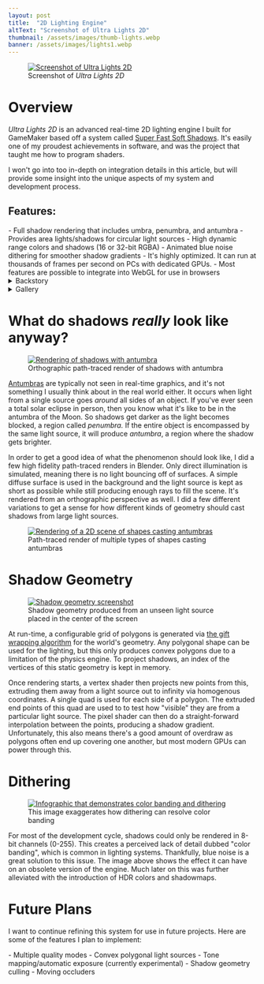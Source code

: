 ```yaml
---
layout: post
title:  "2D Lighting Engine"
altText: "Screenshot of Ultra Lights 2D"
thumbnail: /assets/images/thumb-lights.webp
banner: /assets/images/lights1.webp
---
```


<figure class="featured-image" >
  <a href="{{ "/assets/images/lights2.webp" | relative_url }}" target="_blank">
    <img src="{{ "/assets/images/pre_lights2.webp" | relative_url }}" alt="Screenshot of Ultra Lights 2D" decode="sync">
  </a>
  <figcaption>Screenshot of 
    <em>Ultra Lights 2D</em>
  </figcaption>
</figure>

<h1 tabindex="0">Overview</h1>

*Ultra Lights 2D* is an advanced real-time 2D lighting engine I built for GameMaker based off a system called [Super Fast Soft Shadows](https://slembcke.github.io/SuperFastSoftShadows). It's easily one of my proudest achievements in software, and was the project that taught me how to program shaders.

I won't go into too in-depth on integration details in this article, but will provide some insight into the unique aspects of my system and development process.

<h2 tabindex="0" class="no-margin">Features:</h2>
- Full shadow rendering that includes umbra, penumbra, and antumbra
- Provides area lights/shadows for circular light sources
- High dynamic range colors and shadows (16 or 32-bit RGBA)
- Animated blue noise dithering for smoother shadow gradients
- It's highly optimized. It can run at thousands of frames per second on PCs with dedicated GPUs.
- Most features are possible to integrate into WebGL for use in browsers 

<details>
  <summary>Backstory</summary>
  <p>
    In 2016, I came across this <a href="https://www.youtube.com/watch?v=AslPHY2Bomc" target="_blank">2D lighting demo</a> by a YouTuber named Slembcke. I always enjoy seeing what independent developers built, but this one was especially fascinating to me. It seemed to actually simulate area lighting to some degree without major performance costs. At the time, path/ray-tracing and radiosity were the only systems that I knew of which achieved this effect, but only with major drawbacks. Since there was nothing else quite like it, I often wondered how it worked, and if I could ever create something like it. At the time I barely even knew what shaders were.
  </p>
  <p>
    Fast forward to 2022 and I was interested in lighting systems again. While browsing for images of shadow antumbras for research, an image from <a href="https://slembcke.github.io/SuperFastSoftShadows">this post</a> popped up. I was astonished and ecstatic. It had only been about 6 months since he posted it. The post itself goes in depth on how the shadow system actually works, what the theory is, and also provides a WebGL example for people to try out. Finally, I had plenty of information to build and understand the system.
  </p>
</details>

<details>
  <summary>Gallery</summary>
  <a href="{{ "/assets/images/lights1.webp" | relative_url }}" target="_blank">
    <img class="post-gallery" src="{{ "/assets/images/pre_lights1.webp" | relative_url }}" target="_blank" alt="Screenshot of Ultra Lights 2D" loading="lazy">
  </a>
  <a href="{{ "/assets/images/lights3.webp" | relative_url }}" target="_blank">
    <img class="post-gallery" src="{{ "/assets/images/pre_lights3.webp" | relative_url }}" target="_blank" alt="Screenshot of Ultra Lights 2D" loading="lazy">
  </a>
  <a href="{{ "/assets/images/lights4.webp" | relative_url }}" target="_blank">
    <img class="post-gallery" src="{{ "/assets/images/lights4.webp" | relative_url }}" target="_blank" alt="Screenshot of Ultra Lights 2D" loading="lazy">
  </a>
    <a href="{{ "/assets/images/lights5.webp" | relative_url }}" target="_blank">
    <img class="post-gallery" src="{{ "/assets/images/lights5.webp" | relative_url }}" target="_blank" alt="Screenshot of Ultra Lights 2D" loading="lazy">
  </a>
</details>

<h1 tabindex="0">What do shadows <em>really</em> look like anyway?</h1>

<figure>
  <a href="{{ "/assets/images/antumbra.webp" | relative_url }}" target="_blank">
    <img class="min-height-640px" src="{{ "/assets/images/antumbra.webp" | relative_url }}" alt="Rendering of shadows with antumbra">
  </a>
  <figcaption>Orthographic path-traced render of shadows with antumbra</figcaption>
</figure>

[Antumbras](https://en.wikipedia.org/wiki/Umbra,_penumbra_and_antumbra) are typically not seen in real-time graphics, and it's not something I usually think about in the real world either. It occurs when light from a single source goes *around* all sides of an object. If you've ever seen a total solar eclipse in person, then you know what it's like to be in the antumbra of the Moon. So shadows get darker as the light becomes blocked, a region called *penumbra.* If the entire object is encompassed by the same light source, it will produce *antumbra*, a region where the shadow gets brighter.

In order to get a good idea of what the phenomenon should look like, I did a few high fidelity path-traced renders in Blender. Only direct illumination is simulated, meaning there is no light bouncing off of surfaces. A simple diffuse surface is used in the background and the light source is kept as short as possible while still producing enough rays to fill the scene. It's rendered from an orthographic perspective as well. I did a few different variations to get a sense for how different kinds of geometry should cast shadows from large light sources.

<figure>
  <a href="{{ "/assets/images/antumbra2.webp" | relative_url }}" target="_blank">
    <img class="min-height-1024px" src="{{ "/assets/images/pre_antumbra2.webp" | relative_url }}" alt="Rendering of a 2D scene of shapes casting antumbras">
  </a>
  <figcaption>Path-traced render of multiple types of shapes casting antumbras</figcaption>
</figure>

<h1 tabindex="0">Shadow Geometry</h1>

<figure>
  <a href="{{ "/assets/images/lightmesh.webp" | relative_url }}" target="_blank">
    <img src="{{ "/assets/images/lightmesh.webp" | relative_url }}" alt="Shadow geometry screenshot">
  </a>
  <figcaption>Shadow geometry produced from an unseen light source placed in the center of the screen</figcaption>
</figure>

At run-time, a configurable grid of polygons is generated via [the gift wrapping algorithm](https://en.wikipedia.org/wiki/Gift_wrapping_algorithm) for the world's geometry. Any polygonal shape can be used for the lighting, but this only produces convex polygons due to a limitation of the physics engine. To project shadows, an index of the vertices of this static geometry is kept in memory. 

Once rendering starts, a vertex shader then projects new points from this, extruding them away from a light source out to infinity via homogenous coordinates. A single quad is used for each side of a polygon. The extruded end points of this quad are used to to test how "visible" they are from a particular light source. The pixel shader can then do a straight-forward interpolation between the points, producing a shadow gradient. Unfortunately, this also means there's a good amount of overdraw as polygons often end up covering one another, but most modern GPUs can power through this.

<h1 tabindex="0">Dithering</h1>

<figure>
  <a href="{{ "/assets/images/dither.webp" | relative_url }}" target="_blank">
    <img class="min-height-720px" src="{{ "/assets/images/pre_dither.webp" | relative_url }}" alt="Infographic that demonstrates color banding and dithering">
  </a>
  <figcaption>This image exaggerates how dithering can resolve color banding</figcaption>
</figure>

For most of the development cycle, shadows could only be rendered in 8-bit channels (0-255). This creates a perceived lack of detail dubbed "color banding", which is common in lighting systems. Thankfully, blue noise is a great solution to this issue. The image above shows the effect it can have on an obsolete version of the engine. Much later on this was further alleviated with the introduction of HDR colors and shadowmaps.

<h1 tabindex="0">Future Plans</h1>

<p class="no-margin">I want to continue refining this system for use in future projects. Here are some of the features I plan to implement:</p>
- Multiple quality modes
- Convex polygonal light sources
- Tone mapping/automatic exposure (currently experimental)
- Shadow geometry culling
- Moving occluders